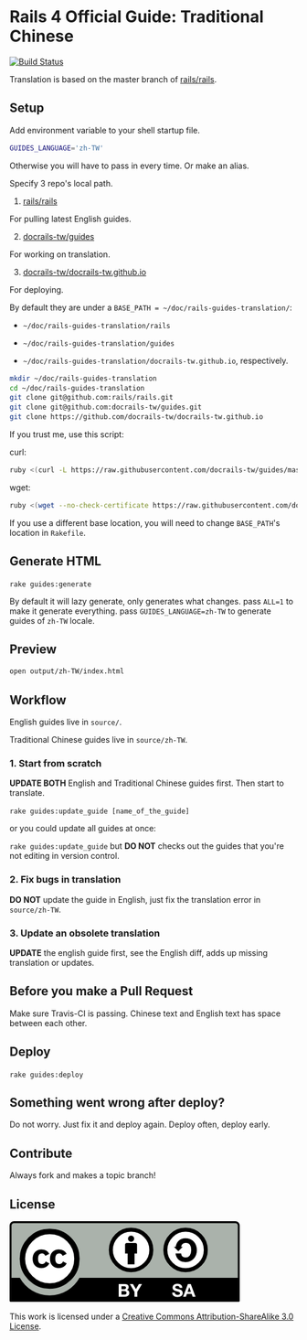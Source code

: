 # Rails 4 Official Guide: Traditional Chinese

[![Build Status](https://travis-ci.org/docrails-tw/guides.svg?branch=master)](https://travis-ci.org/docrails-tw/guides)

Translation is based on the master branch of [rails/rails](https://github.com/rails/rails).

## Setup

Add environment variable to your shell startup file.

```bash
GUIDES_LANGUAGE='zh-TW'
```

Otherwise you will have to pass in every time. Or make an alias.

Specify 3 repo's local path.

1. [rails/rails](https://github.com/rails/rails)

For pulling latest English guides.

2. [docrails-tw/guides](https://github.com/docrails-tw/guides)

For working on translation.

3. [docrails-tw/docrails-tw.github.io](https://github.com/docrails-tw/docrails-tw.github.io)

For deploying.

By default they are under a `BASE_PATH = ~/doc/rails-guides-translation/`:

* `~/doc/rails-guides-translation/rails`

* `~/doc/rails-guides-translation/guides`

* `~/doc/rails-guides-translation/docrails-tw.github.io`, respectively.

```sh
mkdir ~/doc/rails-guides-translation
cd ~/doc/rails-guides-translation
git clone git@github.com:rails/rails.git
git clone git@github.com:docrails-tw/guides.git
git clone https://github.com/docrails-tw/docrails-tw.github.io
```

If you trust me, use this script:

curl:

```sh
ruby <(curl -L https://raw.githubusercontent.com/docrails-tw/guides/master/install.rb)
```

wget:

```sh
ruby <(wget --no-check-certificate https://raw.githubusercontent.com/docrails-tw/guides/master/install.rb)
```

If you use a different base location, you will need to change `BASE_PATH`'s location in `Rakefile`.

## Generate HTML

`rake guides:generate`

By default it will lazy generate, only generates what changes. pass `ALL=1` to make it generate everything. pass `GUIDES_LANGUAGE=zh-TW` to generate guides of `zh-TW` locale.

## Preview

```sh
open output/zh-TW/index.html
```

## Workflow

English guides live in `source/`.

Traditional Chinese guides live in `source/zh-TW`.

### 1. Start from scratch

**UPDATE BOTH** English and Traditional Chinese guides first. Then start to translate.

`rake guides:update_guide [name_of_the_guide]`

or you could update all guides at once:

`rake guides:update_guide` but **DO NOT** checks out the guides that you're not editing in version control.

### 2. Fix bugs in translation

**DO NOT** update the guide in English, just fix the translation error in `source/zh-TW`.

### 3. Update an obsolete translation

**UPDATE** the english guide first, see the English diff, adds up missing translation or updates.

## Before you make a Pull Request

Make sure Travis-CI is passing. Chinese text and English text has space between each other.

## Deploy

`rake guides:deploy`

## Something went wrong after deploy?

Do not worry. Just fix it and deploy again. Deploy often, deploy early.

## Contribute

Always fork and makes a topic branch!

## License

![CC-BY-SA](CC-BY-SA.png)

This work is licensed under a [Creative Commons Attribution-ShareAlike 3.0 License](http://creativecommons.org/licenses/by-sa/3.0/).

